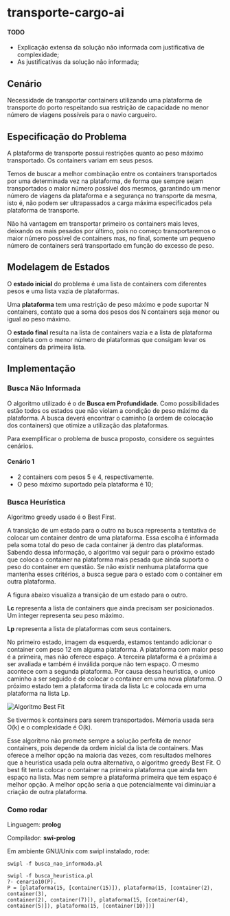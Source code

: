 transporte-cargo-ai
===================


#### TODO
- Explicação extensa da solução não informada com justificativa de complexidade;
- As justificativas da solução não informada;

## Cenário
  
Necessidade de transportar containers utilizando uma plataforma de transporte 
do porto respeitando sua restrição de capacidade no menor número de viagens 
possíveis para o navio cargueiro.

## Especificação do Problema

A plataforma de transporte possui restrições quanto ao peso máximo
transportado. Os containers variam em seus pesos.

Temos de buscar a melhor combinação entre os containers transportados por
uma determinada vez na plataforma, de forma que sempre sejam transportados
o maior número possível dos mesmos, garantindo um menor número de
viagens da plataforma e a segurança no transporte da mesma, isto é, não
podem ser ultrapassados a carga máxima especificados
pela plataforma de transporte.

Não há vantagem em transportar primeiro os containers mais leves,
deixando os mais pesados por último, pois no começo transportaremos o maior 
número possível de containers mas, no final, somente um pequeno número de
containers será transportado em função do excesso de peso.

## Modelagem de Estados

O **estado inicial** do problema é uma lista de containers com diferentes pesos
e uma lista vazia de plataformas.

Uma **plataforma** tem uma restrição de peso máximo e pode suportar N containers,
contato que a soma dos pesos dos N containers seja menor ou igual ao peso máximo.

O **estado final** resulta na lista de containers vazia e a lista de plataforma
completa com o menor número de plataformas que consigam levar os containers da
primeira lista.

## Implementação 

### Busca Não Informada

O algoritmo utilizado é o de **Busca em Profundidade**. Como possibilidades estão todos
os estados que não violam a condição de peso máximo da plataforma. A busca deverá
encontrar o caminho (a ordem de colocação dos containers) que otimize a utilização das
plataformas.

Para exemplificar o problema de busca proposto, considere os seguintes cenários.

#### Cenário 1
* 2 containers com pesos 5 e 4, respectivamente.
* O peso máximo suportado pela plataforma é 10;

### Busca Heurística

Algoritmo greedy usado é o Best First.

A transição de um estado para o outro na busca representa a tentativa de colocar
um container dentro de uma plataforma. Essa escolha é informada pela soma total
do peso de cada container já dentro das plataformas. Sabendo dessa informação, o
algoritmo vai seguir para o próximo estado que coloca o container na plataforma
mais pesada que ainda suporta o peso do container em questão. Se não existir
nenhuma plataforma que mantenha esses critérios, a busca segue para o estado com
o container em outra plataforma.

A figura abaixo visualiza a transição de um estado para o outro. 

**Lc** representa a lista de containers que ainda precisam ser posicionados. Um
integer representa seu peso máximo.

**Lp** representa a lista de plataformas com seus containers.

No primeiro estado, imagem da esquerda, estamos tentando adicionar o container com
peso 12 em alguma plataforma. A plataforma com maior peso é a primeira, mas não
oferece espaço. A terceira plataforma é a próxima a ser avaliada e também é inválida
porque não tem espaço. O mesmo acontece com a segunda plataforma. Por causa dessa
heuristica, o unico caminho a ser seguido é de colocar o container em uma nova
plataforma. O próximo estado tem a plataforma tirada da lista Lc e colocada em uma
plataforma na lista Lp.

![Algoritmo Best Fit](http://atadosapp.s3.amazonaws.com/best-fit.png)

Se tivermos k containers para serem transportados. Mémoria usada sera O(k) e o
complexidade é O(k).

Esse algoritmo não promete sempre a solução perfeita de menor containers, pois depende
da ordem inicial da lista de containers. Mas oferece a melhor opção na maioria das vezes,
com resultados melhores que a heuristica usada pela outra alternativa, o algoritmo greedy
Best Fit. O best fit tenta colocar o container na primeira plataforma que ainda tem espaço
na lista. Mas nem sempre a plataforma primeira que tem espaço é melhor opção. A melhor
opção seria a que potencialmente vai diminuiar a criação de outra plataforma.

### Como rodar

Linguagem: **prolog**

Compilador: **swi-prolog**

Em ambiente GNU/Unix com swipl instalado, rode:

```
swipl -f busca_nao_informada.pl
```

```
swipl -f busca_heuristica.pl
?- cenario10(P).
P = [plataforma(15, [container(15)]), plataforma(15, [container(2), container(3), 
container(2), container(7)]), plataforma(15, [container(4), container(5)]), plataforma(15, [container(10)])] 
```


